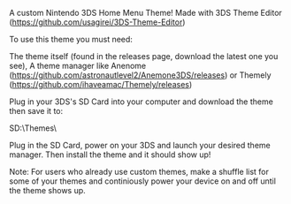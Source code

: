 A custom Nintendo 3DS Home Menu Theme! Made with 3DS Theme Editor (https://github.com/usagirei/3DS-Theme-Editor)

To use this theme you must need:

The theme itself (found in the releases page, download the latest one you see),
A theme manager like Anenome (https://github.com/astronautlevel2/Anemone3DS/releases) or Themely (https://github.com/ihaveamac/Themely/releases)

Plug in your 3DS's SD Card into your computer and download the theme then save it to:

SD:\Themes\

Plug in the SD Card, power on your 3DS and launch your desired theme manager. Then install the theme and it should show up!



Note: For users who already use custom themes, make a shuffle list for some of your themes and continiously power your device on and off until the theme shows up.
